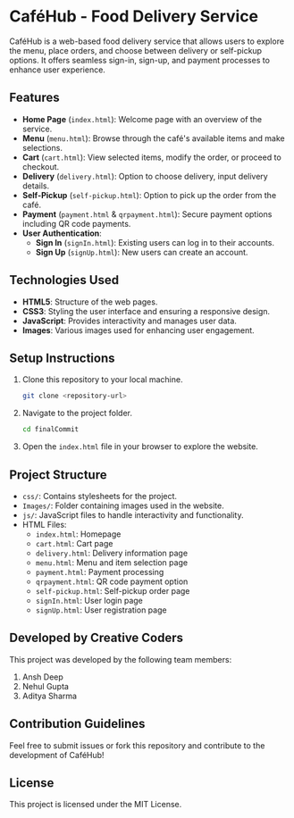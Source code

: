
# CaféHub - Food Delivery Service

CaféHub is a web-based food delivery service that allows users to explore the menu, place orders, and choose between delivery or self-pickup options. It offers seamless sign-in, sign-up, and payment processes to enhance user experience.

## Features

- **Home Page** (`index.html`): Welcome page with an overview of the service.
- **Menu** (`menu.html`): Browse through the café's available items and make selections.
- **Cart** (`cart.html`): View selected items, modify the order, or proceed to checkout.
- **Delivery** (`delivery.html`): Option to choose delivery, input delivery details.
- **Self-Pickup** (`self-pickup.html`): Option to pick up the order from the café.
- **Payment** (`payment.html` & `qrpayment.html`): Secure payment options including QR code payments.
- **User Authentication**: 
  - **Sign In** (`signIn.html`): Existing users can log in to their accounts.
  - **Sign Up** (`signUp.html`): New users can create an account.

## Technologies Used

- **HTML5**: Structure of the web pages.
- **CSS3**: Styling the user interface and ensuring a responsive design.
- **JavaScript**: Provides interactivity and manages user data.
- **Images**: Various images used for enhancing user engagement.

## Setup Instructions

1. Clone this repository to your local machine.
   ```bash
   git clone <repository-url>
   ```
2. Navigate to the project folder.
   ```bash
   cd finalCommit
   ```
3. Open the `index.html` file in your browser to explore the website.

## Project Structure

- `css/`: Contains stylesheets for the project.
- `Images/`: Folder containing images used in the website.
- `js/`: JavaScript files to handle interactivity and functionality.
- HTML Files:
  - `index.html`: Homepage
  - `cart.html`: Cart page
  - `delivery.html`: Delivery information page
  - `menu.html`: Menu and item selection page
  - `payment.html`: Payment processing
  - `qrpayment.html`: QR code payment option
  - `self-pickup.html`: Self-pickup order page
  - `signIn.html`: User login page
  - `signUp.html`: User registration page
 
## Developed by Creative Coders

This project was developed by the following team members:

1. Ansh Deep
2. Nehul Gupta
3. Aditya Sharma



## Contribution Guidelines

Feel free to submit issues or fork this repository and contribute to the development of CaféHub!

## License

This project is licensed under the MIT License.
